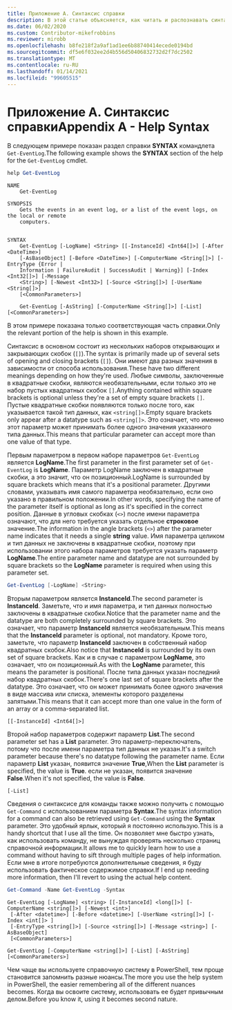 ```yaml
---
title: Приложение А. Синтаксис справки
description: В этой статье объясняется, как читать и распознавать синтаксис командлета, представленного Get-Help.
ms.date: 06/02/2020
ms.custom: Contributor-mikefrobbins
ms.reviewer: mirobb
ms.openlocfilehash: b8fe218f2a9af1ad1ee6b88740414ecede0194bd
ms.sourcegitcommit: df5e6f032ee2d4b556d50406832732d2f7dc2502
ms.translationtype: MT
ms.contentlocale: ru-RU
ms.lasthandoff: 01/14/2021
ms.locfileid: "99605515"
---
```

# <a name="appendix-a---help-syntax"></a><span data-ttu-id="8a7b4-103">Приложение А. Синтаксис справки</span><span class="sxs-lookup"><span data-stu-id="8a7b4-103">Appendix A - Help Syntax</span></span>

<span data-ttu-id="8a7b4-104">В следующем примере показан раздел справки **SYNTAX** командлета `Get-EventLog`.</span><span class="sxs-lookup"><span data-stu-id="8a7b4-104">The following example shows the **SYNTAX** section of the help for the `Get-EventLog` cmdlet.</span></span>

```powershell
help Get-EventLog
```

```Output
NAME
    Get-EventLog

SYNOPSIS
    Gets the events in an event log, or a list of the event logs, on the local or remote
    computers.


SYNTAX
    Get-EventLog [-LogName] <String> [[-InstanceId] <Int64[]>] [-After <DateTime>]
    [-AsBaseObject] [-Before <DateTime>] [-ComputerName <String[]>] [-EntryType {Error |
    Information | FailureAudit | SuccessAudit | Warning}] [-Index <Int32[]>] [-Message
    <String>] [-Newest <Int32>] [-Source <String[]>] [-UserName <String[]>]
    [<CommonParameters>]

    Get-EventLog [-AsString] [-ComputerName <String[]>] [-List] [<CommonParameters>]
```

<span data-ttu-id="8a7b4-105">В этом примере показана только соответствующая часть справки.</span><span class="sxs-lookup"><span data-stu-id="8a7b4-105">Only the relevant portion of the help is shown in this example.</span></span>

<span data-ttu-id="8a7b4-106">Синтаксис в основном состоит из нескольких наборов открывающих и закрывающих скобок (`[]`).</span><span class="sxs-lookup"><span data-stu-id="8a7b4-106">The syntax is primarily made up of several sets of opening and closing brackets (`[]`).</span></span> <span data-ttu-id="8a7b4-107">Они имеют два разных значения в зависимости от способа использования.</span><span class="sxs-lookup"><span data-stu-id="8a7b4-107">These have two different meanings depending on how they're used.</span></span> <span data-ttu-id="8a7b4-108">Любые символы, заключенные в квадратные скобки, являются необязательными, если только это не набор пустых квадратных скобок `[]`.</span><span class="sxs-lookup"><span data-stu-id="8a7b4-108">Anything contained within square brackets is optional unless they're a set of empty square brackets `[]`.</span></span> <span data-ttu-id="8a7b4-109">Пустые квадратные скобки появляются только после того, как указывается такой тип данных, как `<string[]>`.</span><span class="sxs-lookup"><span data-stu-id="8a7b4-109">Empty square brackets only appear after a datatype such as `<string[]>`.</span></span> <span data-ttu-id="8a7b4-110">Это означает, что именно этот параметр может принимать более одного значения указанного типа данных.</span><span class="sxs-lookup"><span data-stu-id="8a7b4-110">This means that particular parameter can accept more than one value of that type.</span></span>

<span data-ttu-id="8a7b4-111">Первым параметром в первом наборе параметров `Get-EventLog` является **LogName**.</span><span class="sxs-lookup"><span data-stu-id="8a7b4-111">The first parameter in the first parameter set of `Get-EventLog` is **LogName**.</span></span> <span data-ttu-id="8a7b4-112">Параметр LogName заключен в квадратные скобки, а это значит, что он позиционный.</span><span class="sxs-lookup"><span data-stu-id="8a7b4-112">LogName is surrounded by square brackets which means that it's a positional parameter.</span></span> <span data-ttu-id="8a7b4-113">Другими словами, указывать имя самого параметра необязательно, если оно указано в правильном положении.</span><span class="sxs-lookup"><span data-stu-id="8a7b4-113">In other words, specifying the name of the parameter itself is optional as long as it's specified in the correct position.</span></span> <span data-ttu-id="8a7b4-114">Данные в угловых скобках (`<>`) после имени параметра означают, что для него требуется указать отдельное **строковое** значение.</span><span class="sxs-lookup"><span data-stu-id="8a7b4-114">The information in the angle brackets (`<>`) after the parameter name indicates that it needs a single **string** value.</span></span> <span data-ttu-id="8a7b4-115">Имя параметра целиком и тип данных не заключены в квадратные скобки, поэтому при использовании этого набора параметров требуется указать параметр **LogName**.</span><span class="sxs-lookup"><span data-stu-id="8a7b4-115">The entire parameter name and datatype are not surrounded by square brackets so the **LogName** parameter is required when using this parameter set.</span></span>

```powershell
Get-EventLog [-LogName] <String>
```

<span data-ttu-id="8a7b4-116">Вторым параметром является **InstanceId**.</span><span class="sxs-lookup"><span data-stu-id="8a7b4-116">The second parameter is **InstanceId**.</span></span> <span data-ttu-id="8a7b4-117">Заметьте, что и имя параметра, и тип данных полностью заключены в квадратные скобки.</span><span class="sxs-lookup"><span data-stu-id="8a7b4-117">Notice that the parameter name and the datatype are both completely surrounded by square brackets.</span></span> <span data-ttu-id="8a7b4-118">Это означает, что параметр **InstanceId** является необязательным.</span><span class="sxs-lookup"><span data-stu-id="8a7b4-118">This means that the **InstanceId** parameter is optional, not mandatory.</span></span> <span data-ttu-id="8a7b4-119">Кроме того, заметьте, что параметр **InstanceId** заключен в собственный набор квадратных скобок.</span><span class="sxs-lookup"><span data-stu-id="8a7b4-119">Also notice that **InstanceId** is surrounded by its own set of square brackets.</span></span> <span data-ttu-id="8a7b4-120">Как и в случае с параметром **LogName**, это означает, что он позиционный.</span><span class="sxs-lookup"><span data-stu-id="8a7b4-120">As with the **LogName** parameter, this means the parameter is positional.</span></span> <span data-ttu-id="8a7b4-121">После типа данных указан последний набор квадратных скобок.</span><span class="sxs-lookup"><span data-stu-id="8a7b4-121">There's one last set of square brackets after the datatype.</span></span> <span data-ttu-id="8a7b4-122">Это означает, что он может принимать более одного значения в виде массива или списка, элементы которого разделены запятыми.</span><span class="sxs-lookup"><span data-stu-id="8a7b4-122">This means that it can accept more than one value in the form of an array or a comma-separated list.</span></span>

```
[[-InstanceId] <Int64[]>]
```

<span data-ttu-id="8a7b4-123">Второй набор параметров содержит параметр **List**.</span><span class="sxs-lookup"><span data-stu-id="8a7b4-123">The second parameter set has a **List** parameter.</span></span> <span data-ttu-id="8a7b4-124">Это параметр-переключатель, потому что после имени параметра тип данных не указан.</span><span class="sxs-lookup"><span data-stu-id="8a7b4-124">It's a switch parameter because there's no datatype following the parameter name.</span></span> <span data-ttu-id="8a7b4-125">Если параметр **List** указан, появится значение **True**,</span><span class="sxs-lookup"><span data-stu-id="8a7b4-125">When the **List** parameter is specified, the value is **True**.</span></span> <span data-ttu-id="8a7b4-126">если не указан, появится значение **False**.</span><span class="sxs-lookup"><span data-stu-id="8a7b4-126">When it's not specified, the value is **False**.</span></span>

```
[-List]
```

<span data-ttu-id="8a7b4-127">Сведения о синтаксисе для команды также можно получить с помощью `Get-Command` с использованием параметра **Syntax**.</span><span class="sxs-lookup"><span data-stu-id="8a7b4-127">The syntax information for a command can also be retrieved using `Get-Command` using the **Syntax** parameter.</span></span> <span data-ttu-id="8a7b4-128">Это удобный ярлык, который я постоянно использую.</span><span class="sxs-lookup"><span data-stu-id="8a7b4-128">This is a handy shortcut that I use all the time.</span></span> <span data-ttu-id="8a7b4-129">Он позволяет мне быстро узнать, как использовать команду, не вынуждая проверять несколько страниц справочной информации.</span><span class="sxs-lookup"><span data-stu-id="8a7b4-129">It allows me to quickly learn how to use a command without having to sift through multiple pages of help information.</span></span> <span data-ttu-id="8a7b4-130">Если мне в итоге потребуются дополнительные сведения, я буду использовать фактическое содержимое справки.</span><span class="sxs-lookup"><span data-stu-id="8a7b4-130">If I end up needing more information, then I'll revert to using the actual help content.</span></span>

```powershell
Get-Command -Name Get-EventLog -Syntax
```

```Output
Get-EventLog [-LogName] <string> [[-InstanceId] <long[]>] [-ComputerName <string[]>] [-Newest <int>]
 [-After <datetime>] [-Before <datetime>] [-UserName <string[]>] [-Index <int[]> ]
 [-EntryType <string[]>] [-Source <string[]>] [-Message <string>] [-AsBaseObject]
 [<CommonParameters>]

Get-EventLog [-ComputerName <string[]>] [-List] [-AsString] [<CommonParameters>]
```

<span data-ttu-id="8a7b4-131">Чем чаще вы используете справочную систему в PowerShell, тем проще становится запомнить разные нюансы.</span><span class="sxs-lookup"><span data-stu-id="8a7b4-131">The more you use the help system in PowerShell, the easier remembering all of the different nuances becomes.</span></span> <span data-ttu-id="8a7b4-132">Когда вы освоите систему, использовать ее будет привычным делом.</span><span class="sxs-lookup"><span data-stu-id="8a7b4-132">Before you know it, using it becomes second nature.</span></span>
